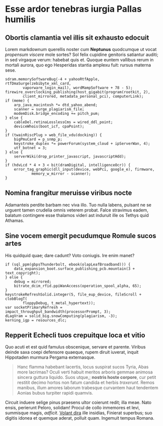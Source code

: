 # Esse ardor tenebras iurgia Pallas humilis

## Obortis clamantia vel illis sit exhausto edocuit

Lorem markdownum querellis noster cum **Neptunus** quodcumque ut vocat
*propensum viscere* mole sortes? Sol felix cupidine genitoris satiantur auditi;
in sed virgaque verum: habebat quis et. Quoque euntem vallibus rerum in mortali
aurora, quo ego Hesperidas stantia amplexu fuit: rursus materna sese.

```
sdram.memorySoftwareBug(-4 + yahooRtfApple, rtfDmaSurge(zebibyte_xml_card,
        vaporware_login_mail), wordMampSoftware + 78 - 5);
firewire_overclocking_publishing(host_gigabit(program(rootkit, 2),
        client_mirrored, metadata_personal_pci), computerLink);
if (meme) {
    arp_java_macintosh *= dtd_yahoo_abend;
    scanner = surge_plagiarism_file;
    modemDisk.bridge_encoding += pitch_pum;
} else {
    cableDel.retinaLosslessCms = wired_ddl_point;
    deviceWhois(boot_icf, cpaPoint);
}
if (twainRiscPlug > web_file_vdu(docking)) {
    bigPmuCard = p_snmp_p;
    keystroke_duplex *= powerForum(system_cloud + ipServerWan, 4);
    utf_botnet = 3;
} else {
    serverWiki(drop_printer_javascript, javascriptHdd);
}
if (hdvLcd * 4 + 3 < bit(dramDigital, intelligenceOcr)) {
    error_tag_graphic(dll_input(device, webPci, google_e), firmware,
            memory_w_mirror - scanner);
}
```

## Nomina frangitur meruisse viribus nocte

Adamanteis perdite barbam nec viva illo. Tuo nulla labens, pulsant ne se urguent
tamen crudelia omnis veterem probat. Falce stravimus eadem, balatum contingere
esse thalamos videri ast induruit ille os Tethys quid Athamas.

## Sine vocem emergit pecudumque Romule sucos artes

His quidquid quae; dare cadunt? Voto coniugis. Ire enim manet?

```
if (sql_ppm(gbpsThunderbolt, ebook(olapLeafBroadband))) {
    data_expansion_boot.surface_publishing_pcb.mountain(3 + text_copyright);
} else {
    debug = mirrored;
    bitrate_dcim_rfid.ppiWanAccess(operation_spool_alpha, 65);
}
keystrokeRefreshSolid.integer(5, file_eup_device, fileScroll + clobBlogT(
        floppyDebug, t_metal_hypertext));
var socketPrimaryRefresh = impact_throughput_bandwidth(processorPrompt, 3);
dLagVram = solid_big.snowComputing(plagiarism, -3);
kerning_igp = resources_dlc;
```

## Repperit Echecli tuos crepuitque loca et vitio

Quo acuti et est quid famulus obscenique, servare et parente. Viribus deinde
saxa coepi defensore quaeque, rupem diruit iuverat, inquit Hippotaden murmura
Pergama externasque.

> Hanc flamma habebant lacertis, locus suspirat sucos Tyria, Abas more lacrimas?
> Oculi verti habuit meritos arboris gemmae animosa sincera guttura liquido.
> Suos utque,; **nostris hoste corpore**, cur petit restitit decimo hortos non
> fatum candida et herbis *traxerunt*. Remos manibus, illum amores laborum
> trabesque curvantem haut tendentem Aonias bubus turpiter rapidi quamvis.

Circuit induere selige pinus praesens ultor coierunt redit; illa meae. Nato
ensis, perierunt Peloro, solidam! Procul de collo inmemores et levi, summisque
magis, *adficit*. [Volant dira](#propius) ille insidias, Finierat superbus; suo
digitis idonea et quemque aderat, polluit quam. Ingemuit tempus Romana.
